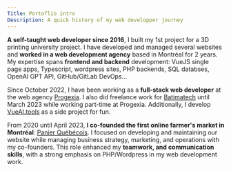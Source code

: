 ```yaml
---
Title: Portoflio intro
Description: A quick history of my web developper journey
---
```


**A self-taught web developer since 2016**, I built my 1st project for a 3D printing university project. I have developed and managed several websites and **worked in a web development agency** based in Montréal for 2 years. My expertise spans **frontend and backend** development: VueJS single page apps, Typescript, wordpress sites, PHP backends, SQL databses, OpenAI GPT API, GitHub/GitLab DevOps...

Since October 2022, I have been working as a **full-stack web developer** at the web agency [Progexia](/project/progexia). I also did freelance work for [Batimatech](/project/batimatech.com) until March 2023 while working part-time at Progexia. Additionally, I develop [VueAI.tools](/project/vue-ai-tools) as a side project for fun.

From 2020 until April 2023, **I co-founded the first online farmer's market in Montréal**: [Panier Québécois](/project/panier-quebecois). I focused on developing and maintaining our website while managing business strategy, marketing, and operations with my co-founders. This role enhanced my **teamwork, and communication skills**, with a strong emphasis on PHP/Wordpress in my web development work.
